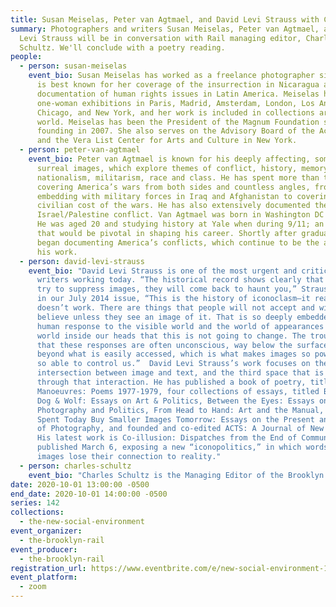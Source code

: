 ```yaml
---
title: Susan Meiselas, Peter van Agtmael, and David Levi Strauss with Charles Schultz
summary: Photographers and writers Susan Meiselas, Peter van Agtmael, and David
  Levi Strauss will be in conversation with Rail managing editor, Charles
  Schultz. We'll conclude with a poetry reading.
people:
  - person: susan-meiselas
    event_bio: Susan Meiselas has worked as a freelance photographer since 1976. She
      is best known for her coverage of the insurrection in Nicaragua and her
      documentation of human rights issues in Latin America. Meiselas has had
      one-woman exhibitions in Paris, Madrid, Amsterdam, London, Los Angeles,
      Chicago, and New York, and her work is included in collections around the
      world. Meiselas has been the President of the Magnum Foundation since its
      founding in 2007. She also serves on the Advisory Board of the Acumen Fund
      and the Vera List Center for Arts and Culture in New York.
  - person: peter-van-agtmael
    event_bio: Peter van Agtmael is known for his deeply affecting, sometimes
      surreal images, which explore themes of conflict, history, memory,
      nationalism, militarism, race and class. He has spent more than ten years
      covering America’s wars from both sides and countless angles, from
      embedding with military forces in Iraq and Afghanistan to covering the
      civilian cost of the wars. He has also extensively documented the
      Israel/Palestine conflict. Van Agtmael was born in Washington DC in 1981.
      He was aged 20 and studying history at Yale when during 9/11; an event
      that would be pivotal in shaping his career. Shortly after graduating, he
      began documenting America’s conflicts, which continue to be the anchor of
      his work.
  - person: david-levi-strauss
    event_bio: "David Levi Strauss is one of the most urgent and critical art
      writers working today. “The historical record shows clearly that if you
      try to suppress images, they will come back to haunt you,” Strauss writes
      in our July 2014 issue, “This is the history of iconoclasm—it really
      doesn’t work. There are things that people will not accept and will not
      believe unless they see an image of it. That is so deeply embedded in the
      human response to the visible world and the world of appearances and the
      world inside our heads that this is not going to change. The trouble is
      that these responses are often unconscious, way below the surface, and
      beyond what is easily accessed, which is what makes images so powerful and
      so able to control us.” ⁠ David Levi Strauss’s work focuses on the
      intersection between image and text, and the third space that is created
      through that interaction. He has published a book of poetry, titled
      Manoeuvres: Poems 1977-1979, four collections of essays, titled Between
      Dog & Wolf: Essays on Art & Politics, Between the Eyes: Essays on
      Photography and Politics, From Head to Hand: Art and the Manual, Words Not
      Spent Today Buy Smaller Images Tomorrow: Essays on the Present and Future
      of Photography, and founded and co-edited ACTS: A Journal of New Writing.
      His latest work is Co-illusion: Dispatches from the End of Communication,
      published March 6, exposing a new “iconopolitics,” in which words and
      images lose their connection to reality.⁠"
  - person: charles-schultz
    event_bio: "Charles Schultz is the Managing Editor of the Brooklyn Rail. "
date: 2020-10-01 13:00:00 -0500
end_date: 2020-10-01 14:00:00 -0500
series: 142
collections:
  - the-new-social-environment
event_organizer:
  - the-brooklyn-rail
event_producer:
  - the-brooklyn-rail
registration_url: https://www.eventbrite.com/e/new-social-environment-142-susan-meiselaspeter-agtmaeldavid-levi-strauss-tickets-122613268587
event_platform:
  - zoom
---
```

